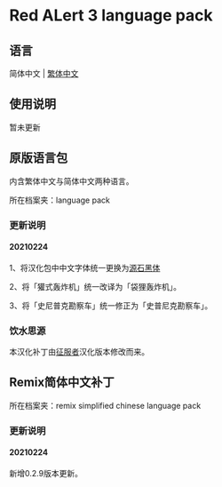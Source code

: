 # Red ALert 3 language pack

## 语言

简体中文 | [繁体中文](./README.md)

## 使用说明

暂未更新

## 原版语言包

内含繁体中文与简体中文两种语言。

所在档案夹：language pack

### 更新说明

#### 20210224

1、将汉化包中中文字体统一更换为[源石黑体](https://github.com/ButTaiwan/genseki-font)

2、将「獾式轰炸机」统一改译为「袋狸轰炸机」。

3、将「史尼普克勘察车」统一修正为「史普尼克勘察车」。

### 饮水思源

本汉化补丁由[征服者](http://www.gamesir.net/channel.php?id=5)汉化版本修改而来。

## Remix简体中文补丁

所在档案夹：remix simplified chinese language pack

### 更新说明

#### 20210224

新增0.2.9版本更新。